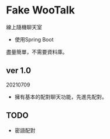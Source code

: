 # Fake WooTalk

線上隨機聊天室

- 使用Spring Boot

盡量簡單，不需要資料庫。

## ver 1.0 

20210709

- 擁有基本的配對聊天功能，先進先配對。

## TODO

- 密語配對

